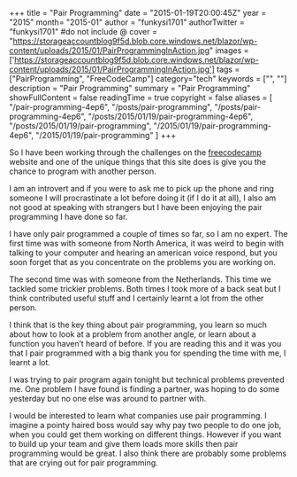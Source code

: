 +++
title = "Pair Programming"
date = "2015-01-19T20:00:45Z"
year = "2015"
month= "2015-01"
author = "funkysi1701"
authorTwitter = "funkysi1701" #do not include @
cover = "https://storageaccountblog9f5d.blob.core.windows.net/blazor/wp-content/uploads/2015/01/PairProgrammingInAction.jpg"
images =['https://storageaccountblog9f5d.blob.core.windows.net/blazor/wp-content/uploads/2015/01/PairProgrammingInAction.jpg']
tags = ["PairProgramming",  "FreeCodeCamp"]
category="tech"
keywords = ["", ""]
description =  "Pair Programming"
summary = "Pair Programming"
showFullContent = false
readingTime = true
copyright = false
aliases = [
    "/pair-programming-4ep6",
    "/posts/pair-programming",
    "/posts/pair-programming-4ep6",
    "/posts/2015/01/19/pair-programming-4ep6",
    "/posts/2015/01/19/pair-programming",
    "/2015/01/19/pair-programming-4ep6",
    "/2015/01/19/pair-programming"
]
+++

So I have been working through the challenges on the [freecodecamp](http://www.freecodecamp.com/) website and one of the unique things that this site does is give you the chance to program with another person.

I am an introvert and if you were to ask me to pick up the phone and ring someone I will procrastinate a lot before doing it (if I do it at all), I also am not good at speaking with strangers but I have been enjoying the pair programming I have done so far.

I have only pair programmed a couple of times so far, so I am no expert. The first time was with someone from North America, it was weird to begin with talking to your computer and hearing an american voice respond, but you soon forget that as you concentrate on the problems you are working on.

The second time was with someone from the Netherlands. This time we tackled some trickier problems. Both times I took more of a back seat but I think contributed useful stuff and I certainly learnt a lot from the other person.

I think that is the key thing about pair programming, you learn so much about how to look at a problem from another angle, or learn about a function you haven’t heard of before. If you are reading this and it was you that I pair programmed with a big thank you for spending the time with me, I learnt a lot.

I was trying to pair program again tonight but technical problems prevented me. One problem I have found is finding a partner, was hoping to do some yesterday but no one else was around to partner with.

I would be interested to learn what companies use pair programming. I imagine a pointy haired boss would say why pay two people to do one job, when you could get them working on different things. However if you want to build up your team and give them loads more skills then pair programming would be great. I also think there are probably some problems that are crying out for pair programming.